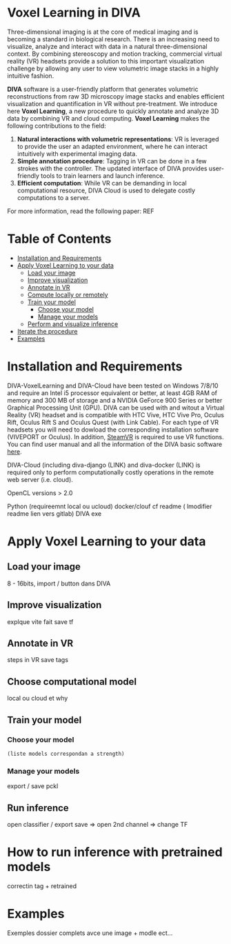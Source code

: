 # Voxel Learning in DIVA

Three-dimensional imaging is at the core of medical imaging and is becoming a standard in biological research. There is an increasing need to visualize, analyze and interact with data in a natural three-dimensional context. By combining stereoscopy and motion tracking, commercial virtual reality (VR) headsets provide a solution to this important visualization challenge by allowing any user to view volumetric image stacks in a highly intuitive fashion.

**DIVA** software is a user-friendly platform that generates volumetric reconstructions from raw 3D microscopy image stacks and enables efficient visualization and quantification in VR without pre-treatment. We introduce here **Voxel Learning**, a new procedure to quickly annotate and analyze 3D data by combining VR and cloud computing.
**Voxel Learning** makes the following contributions to the field:
1. **Natural interactions with volumetric representations**: VR is leveraged to provide the user an adapted environment, where he can interact intuitively with experimental imaging data.
2. **Simple annotation procedure**: Tagging in VR can be done in a few strokes with the controller. The updated interface of DIVA provides user-friendly tools to train learners and launch inference.
3. **Efficient computation**: While VR can be demanding in local computational resource, DIVA Cloud is used to delegate costly computations to a server.

For more information, read the following paper: REF


# Table of Contents
- [Installation and Requirements](#installation-and-requirements)
- [Apply Voxel Learning to your data](#apply-voxel-learning-to-your-data)
  * [Load your image](#load-your-image)
  * [Improve visualization](#improve-visualization)
  * [Annotate in VR](#annotate-in-VR)
  * [Compute locally or remotely](#compute-locally-or-remotely)
  * [Train your model](#model-training)
    - [Choose your model](#choose-your-model)
    - [Manage your models](#manage-your-models)
  * [Perform and visualize inference](#run-inference)
- [Iterate the procedure](#how-to-run-inference-with-pretrained-models)
- [Examples](#examples)


# Installation and Requirements
DIVA-VoxelLearning and DIVA-Cloud have been tested on Windows 7/8/10 and require an Intel i5 processor equivalent or better, at least 4GB RAM of memory and 300 MB of storage and a NVIDIA GeForce 900 Series or better Graphical Processing Unit (GPU). DIVA can be used with and witout a Virtual Reality (VR) headset and is compatible with HTC Vive, HTC Vive Pro, Oculus Rift, Oculus Rift S and Oculus Quest (with Link Cable). For each type of VR headsets you will need to dowload the corresponding installation software (VIVEPORT or Oculus). In addition, [SteamVR](https://www.steamvr.com/fr/) is required to use VR functions. You can find user manual and all the information of the DIVA basic software [here](https://diva.pasteur.fr/). 


DIVA-Cloud (including diva-django (LINK) and diva-docker (LINK) is required only to perform computationally costly operations in the remote web server (i.e. cloud). 

 OpenCL versions > 2.0

Python (requireemnt local ou ucloud)
docker/clouf cf readme ( lmodifier readme lien vers gitlab)
DIVA exe


# Apply Voxel Learning to your data

## Load your image
8 - 16bits, import / button dans DIVA

## Improve visualization
explque vite fait 
save tf

## Annotate in VR
steps in VR 
save tags

## Choose computational model
local ou cloud
 et why 
 
## Train your model

### Choose your model
    (liste models correspondan a strength)
### Manage your models
  export / save pckl
  
## Run inference
open classifier / 
export save => open 2nd channel => change TF

# How to run inference with pretrained models
correctin tag + retrained

# Examples 
Exemples dossier complets avce une image + modle ect...
